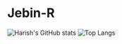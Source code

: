 # Jebin-R
![Harish's GitHub stats](https://github-readme-stats.vercel.app/api?username=jebin71&show_icons=true)
![Top Langs](https://github-readme-stats.vercel.app/api/top-langs/?username=jebin71&layout=compact)
